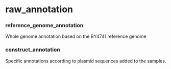 # raw_annotation

### reference_genome_annotation
Whole genome annotation based on the BY4741 reference genome

### construct_annotation
Specific annotations according to plasmid sequences added to the samples.
